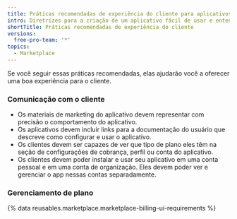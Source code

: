 ```yaml
---
title: Práticas recomendadas de experiência do cliente para aplicativos
intro: Diretrizes para a criação de um aplicativo fácil de usar e entender.
shortTitle: Práticas recomendadas de experiência do cliente
versions:
  free-pro-team: '*'
topics:
  - Marketplace
---
```


Se você seguir essas práticas recomendadas, elas ajudarão você a oferecer uma boa experiência para o cliente.

### Comunicação com o cliente

- Os materiais de marketing do aplicativo devem representar com precisão o comportamento do aplicativo.
- Os aplicativos devem incluir links para a documentação do usuário que descreve como configurar e usar o aplicativo.
- Os clientes devem ser capazes de ver que tipo de plano eles têm na seção de configurações de cobrança, perfil ou conta do aplicativo.
- Os clientes devem poder instalar e usar seu aplicativo em uma conta pessoal e em uma conta de organização. Eles devem poder ver e gerenciar o app nessas contas separadamente.

### Gerenciamento de plano

{% data reusables.marketplace.marketplace-billing-ui-requirements %}
